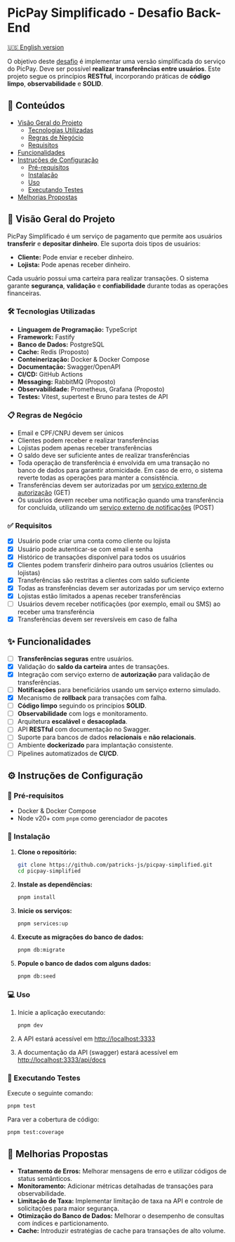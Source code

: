 # PicPay Simplificado - Desafio Back-End

[🇺🇸 English version](README.md)

O objetivo deste [desafio](https://github.com/PicPay/picpay-desafio-backend) é implementar uma versão simplificada do serviço do PicPay. Deve ser possível **realizar transferências entre usuários**. Este projeto segue os princípios **RESTful**, incorporando práticas de **código limpo**, **observabilidade** e **SOLID**.

## 📌 Conteúdos

- [Visão Geral do Projeto](#-visão-geral-do-projeto)
  - [Tecnologias Utilizadas](#️-tecnologias-utilizadas)
  - [Regras de Negócio](#-regras-de-negócio)
  - [Requisitos](#-requisitos)
- [Funcionalidades](#-funcionalidades)
- [Instruções de Configuração](#️-instruções-de-configuração)
  - [Pré-requisitos](#-pré-requisitos)
  - [Instalação](#-instalação)
  - [Uso](#-uso)
  - [Executando Testes](#-executando-testes)
- [Melhorias Propostas](#-melhorias-propostas)

## 📝 Visão Geral do Projeto

PicPay Simplificado é um serviço de pagamento que permite aos usuários **transferir** e **depositar dinheiro**. Ele suporta dois tipos de usuários:

- **Cliente:** Pode enviar e receber dinheiro.
- **Lojista:** Pode apenas receber dinheiro.

Cada usuário possui uma carteira para realizar transações. O sistema garante **segurança**, **validação** e **confiabilidade** durante todas as operações financeiras.

### 🛠️ Tecnologias Utilizadas

- **Linguagem de Programação:** TypeScript
- **Framework:** Fastify
- **Banco de Dados:** PostgreSQL
- **Cache:** Redis (Proposto)
- **Conteinerização:** Docker & Docker Compose
- **Documentação:** Swagger/OpenAPI
- **CI/CD:** GitHub Actions
- **Messaging:** RabbitMQ (Proposto)
- **Observabilidade:** Prometheus, Grafana (Proposto)
- **Testes:** Vitest, supertest e Bruno para testes de API

### 📋 Regras de Negócio

- Email e CPF/CNPJ devem ser únicos
- Clientes podem receber e realizar transferências
- Lojistas podem apenas receber transferências
- O saldo deve ser suficiente antes de realizar transferências
- Toda operação de transferência é envolvida em uma transação no banco de dados para garantir atomicidade. Em caso de erro, o sistema reverte todas as operações para manter a consistência.
- Transferências devem ser autorizadas por um [serviço externo de autorização](https://util.devi.tools/api/v2/authorize) (GET)
- Os usuários devem receber uma notificação quando uma transferência for concluída, utilizando um [serviço externo de notificações](https://util.devi.tools/api/v1/notify) (POST)

### ✅ Requisitos

- [x] Usuário pode criar uma conta como cliente ou lojista
- [x] Usuário pode autenticar-se com email e senha
- [x] Histórico de transações disponível para todos os usuários
- [x] Clientes podem transferir dinheiro para outros usuários (clientes ou lojistas)
- [x] Transferências são restritas a clientes com saldo suficiente
- [x] Todas as transferências devem ser autorizadas por um serviço externo
- [x] Lojistas estão limitados a apenas receber transferências
- [ ] Usuários devem receber notificações (por exemplo, email ou SMS) ao receber uma transferência
- [x] Transferências devem ser reversíveis em caso de falha

## ✨ Funcionalidades

- [ ] **Transferências seguras** entre usuários.
- [x] Validação do **saldo da carteira** antes de transações.
- [x] Integração com serviço externo de **autorização** para validação de transferências.
- [ ] **Notificações** para beneficiários usando um serviço externo simulado.
- [x] Mecanismo de **rollback** para transações com falha.
- [ ] **Código limpo** seguindo os princípios **SOLID**.
- [ ] **Observabilidade** com logs e monitoramento.
- [ ] Arquitetura **escalável** e **desacoplada**.
- [ ] API **RESTful** com documentação no Swagger.
- [ ] Suporte para bancos de dados **relacionais** e **não relacionais**.
- [ ] Ambiente **dockerizado** para implantação consistente.
- [ ] Pipelines automatizados de **CI/CD**.

## ⚙️ Instruções de Configuração

### 📌 Pré-requisitos

- Docker & Docker Compose
- Node v20+ com `pnpm` como gerenciador de pacotes

### 🚀 Instalação

1. **Clone o repositório:**

    ```bash
    git clone https://github.com/patricks-js/picpay-simplified.git
    cd picpay-simplified
    ```

2. **Instale as dependências:**

    ```bash
    pnpm install
    ```

3. **Inicie os serviços:**

    ```bash
    pnpm services:up
    ```

4. **Execute as migrações do banco de dados:**

    ```bash
    pnpm db:migrate
    ```

5. **Popule o banco de dados com alguns dados:**

    ```bash
    pnpm db:seed
    ```

### 💻 Uso

1. Inicie a aplicação executando:

    ```bash
    pnpm dev
    ```

2. A API estará acessível em <http://localhost:3333>
3. A documentação da API (swagger) estará acessível em <http://localhost:3333/api/docs>

### 🧪 Executando Testes

Execute o seguinte comando:

```bash
pnpm test
```

Para ver a cobertura de código:

```bash
pnpm test:coverage
```

## 🌟 Melhorias Propostas

- **Tratamento de Erros:** Melhorar mensagens de erro e utilizar códigos de status semânticos.
- **Monitoramento:** Adicionar métricas detalhadas de transações para observabilidade.
- **Limitação de Taxa:** Implementar limitação de taxa na API e controle de solicitações para maior segurança.
- **Otimização do Banco de Dados:** Melhorar o desempenho de consultas com índices e particionamento.
- **Cache:** Introduzir estratégias de cache para transações de alto volume.
